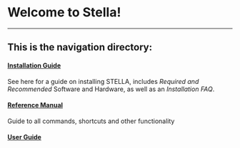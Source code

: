 # Welcome to Stella!
----------------------------
## This is the navigation directory:
#### [Installation Guide](Installation.md)
See here for a guide on installing STELLA, includes _Required and Recommended_ Software and Hardware, as well as an _Installation FAQ_.

#### [Reference Manual](ref_manual.md)
Guide to all commands, shortcuts and other functionality

#### [User Guide](user_guide.md)